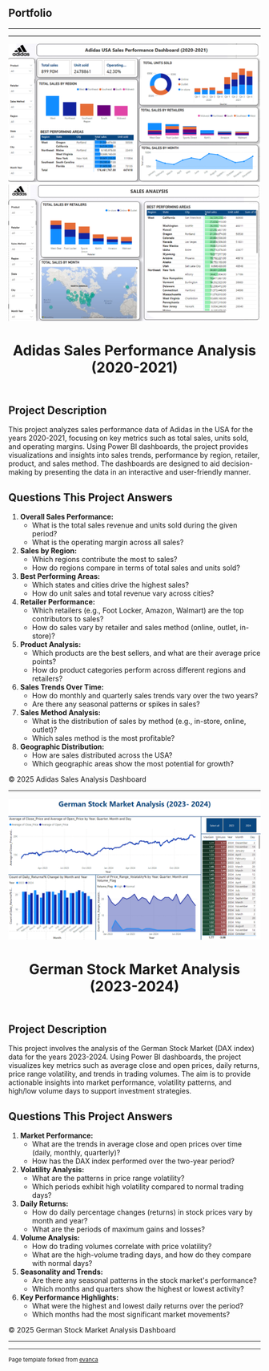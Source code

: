 ## Portfolio

---

---

<img src="images/adidas_dashboard.png?raw=true"/>
<img src= "images/adidas2.png?raw=true"/>

<!DOCTYPE html>
<html lang="en">
<head>
    <meta charset="UTF-8">
    <meta name="viewport" content="width=device-width, initial-scale=1.0">
    <title>Adidas Sales Performance Analysis</title>
</head>
<body>
    <header>
        <h1>Adidas Sales Performance Analysis (2020-2021)</h1>
    </header>
    <main>
        <section>
            <h2>Project Description</h2>
            <p>
                This project analyzes sales performance data of Adidas in the USA for the years 2020-2021, focusing on key metrics such as total sales, units sold, and operating margins. Using Power BI dashboards, the project provides visualizations and insights into sales trends, performance by region, retailer, product, and sales method. The dashboards are designed to aid decision-making by presenting the data in an interactive and user-friendly manner.
            </p>
        </section>
        <section>
            <h2>Questions This Project Answers</h2>
            <ol>
                <li><strong>Overall Sales Performance:</strong>
                    <ul>
                        <li>What is the total sales revenue and units sold during the given period?</li>
                        <li>What is the operating margin across all sales?</li>
                    </ul>
                </li>
                <li><strong>Sales by Region:</strong>
                    <ul>
                        <li>Which regions contribute the most to sales?</li>
                        <li>How do regions compare in terms of total sales and units sold?</li>
                    </ul>
                </li>
                <li><strong>Best Performing Areas:</strong>
                    <ul>
                        <li>Which states and cities drive the highest sales?</li>
                        <li>How do unit sales and total revenue vary across cities?</li>
                    </ul>
                </li>
                <li><strong>Retailer Performance:</strong>
                    <ul>
                        <li>Which retailers (e.g., Foot Locker, Amazon, Walmart) are the top contributors to sales?</li>
                        <li>How do sales vary by retailer and sales method (online, outlet, in-store)?</li>
                    </ul>
                </li>
                <li><strong>Product Analysis:</strong>
                    <ul>
                        <li>Which products are the best sellers, and what are their average price points?</li>
                        <li>How do product categories perform across different regions and retailers?</li>
                    </ul>
                </li>
                <li><strong>Sales Trends Over Time:</strong>
                    <ul>
                        <li>How do monthly and quarterly sales trends vary over the two years?</li>
                        <li>Are there any seasonal patterns or spikes in sales?</li>
                    </ul>
                </li>
                <li><strong>Sales Method Analysis:</strong>
                    <ul>
                        <li>What is the distribution of sales by method (e.g., in-store, online, outlet)?</li>
                        <li>Which sales method is the most profitable?</li>
                    </ul>
                </li>
                <li><strong>Geographic Distribution:</strong>
                    <ul>
                        <li>How are sales distributed across the USA?</li>
                        <li>Which geographic areas show the most potential for growth?</li>
                    </ul>
                </li>
            </ol>
        </section>
    </main>
    <footer>
        <p>&copy; 2025 Adidas Sales Analysis Dashboard</p>
    </footer>
</body>
</html>

---

<img src="images/Stock.png?raw=true"/>

<!DOCTYPE html>
<html lang="en">
<head>
    <meta charset="UTF-8">
    <meta name="viewport" content="width=device-width, initial-scale=1.0">
    <title>German Stock Market Analysis</title>
</head>
<body>
    <header>
        <h1>German Stock Market Analysis (2023-2024)</h1>
    </header>
    <main>
        <section>
            <h2>Project Description</h2>
            <p>
                This project involves the analysis of the German Stock Market (DAX index) data for the years 2023-2024. Using Power BI dashboards, the project visualizes key metrics such as average close and open prices, daily returns, price range volatility, and trends in trading volumes. The aim is to provide actionable insights into market performance, volatility patterns, and high/low volume days to support investment strategies.
            </p>
        </section>
        <section>
            <h2>Questions This Project Answers</h2>
            <ol>
                <li><strong>Market Performance:</strong>
                    <ul>
                        <li>What are the trends in average close and open prices over time (daily, monthly, quarterly)?</li>
                        <li>How has the DAX index performed over the two-year period?</li>
                    </ul>
                </li>
                <li><strong>Volatility Analysis:</strong>
                    <ul>
                        <li>What are the patterns in price range volatility?</li>
                        <li>Which periods exhibit high volatility compared to normal trading days?</li>
                    </ul>
                </li>
                <li><strong>Daily Returns:</strong>
                    <ul>
                        <li>How do daily percentage changes (returns) in stock prices vary by month and year?</li>
                        <li>What are the periods of maximum gains and losses?</li>
                    </ul>
                </li>
                <li><strong>Volume Analysis:</strong>
                    <ul>
                        <li>How do trading volumes correlate with price volatility?</li>
                        <li>What are the high-volume trading days, and how do they compare with normal days?</li>
                    </ul>
                </li>
                <li><strong>Seasonality and Trends:</strong>
                    <ul>
                        <li>Are there any seasonal patterns in the stock market's performance?</li>
                        <li>Which months and quarters show the highest or lowest activity?</li>
                    </ul>
                </li>
                <li><strong>Key Performance Highlights:</strong>
                    <ul>
                        <li>What were the highest and lowest daily returns over the period?</li>
                        <li>Which months had the most significant market movements?</li>
                    </ul>
                </li>
            </ol>
        </section>
    </main>
    <footer>
        <p>&copy; 2025 German Stock Market Analysis Dashboard</p>
    </footer>
</body>
</html>



---


---
<p style="font-size:11px">Page template forked from <a href="https://github.com/evanca/quick-portfolio">evanca</a></p>
<!-- Remove above link if you don't want to attibute -->
